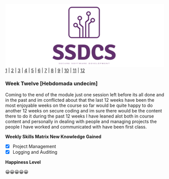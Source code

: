 ![Logo](Images/Logo.png)
[1](/MyPortfolio/SSDCS/Unit01.html) | [2](/MyPortfolio/SSDCS/Unit02.html) | [3](/MyPortfolio/SSDCS/Unit03.html) | [4](/MyPortfolio/SSDCS/Unit04.html) | [5](/MyPortfolio/SSDCS/Unit05.html) | [6](/MyPortfolio/SSDCS/Unit06.html) | [7](/MyPortfolio/SSDCS/Unit07.html) | [8](/MyPortfolio/SSDCS/Unit08.html) | [9](/MyPortfolio/SSDCS/Unit09.html) | [10](/MyPortfolio/SSDCS/Unit10.html) | [11](/MyPortfolio/SSDCS/Unit11.html) | [12](/MyPortfolio/SSDCS/Unit12.html)
### Week Twelve [Hebdomada undecim]
Coming to the end of the module just one session left before its all done and in the past and im conflicted about that the last 12 weeks have been the most enjoyable weeks on the course so far would be quite happy to do another 12 weeks on secure coding and im sure there would be the content there to do it during the past 12 weeks I have leaned alot both in course content and personally in dealing with people and managing projects the people I have worked and communicated with have been first class. 



**Weekly Skills Matrix New Knowledge Gained**

- [x] Project Management
- [x] Logging and Auditing

**Happiness Level**

😀😀😀😀😀

